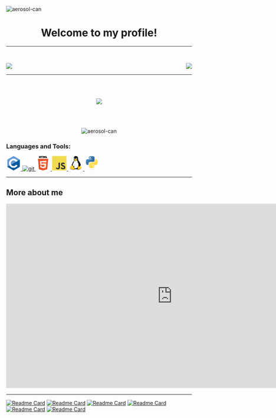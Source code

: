 <p align="left"> <img src="https://komarev.com/ghpvc/?username=aerosol-can&label=Profile%20views&color=0e75b6&style=flat" alt="aerosol-can" /> </p>
<h1 align="center"> Welcome to my profile!  </h1>
     
---------

<br>
<p><a>
  <img align="left" src="https://github-readme-stats.vercel.app/api?username=aerosol-can&show_icons=true&theme=midnight-purple" />
  <img align="right" src="https://github-readme-stats.vercel.app/api/top-langs/?username=aerosol-can&exclude_repo=file-converter&layout=compact" />
</a></p>
<br>

---------

<br>
<br>
<p align="center" ><a>
  <img align="center" src="https://github-profile-trophy.vercel.app/?username=aerosol-can&theme=radical" />
</a></p>
<br>
<br>
<p align="center"><img align="center" src="https://github-readme-streak-stats.herokuapp.com/?user=aerosol-can&" alt="aerosol-can" /></p>

<h3 align="left">Languages and Tools:</h3>
<p align="left"> <a href="https://www.cprogramming.com/" target="_blank"> <img src="https://raw.githubusercontent.com/devicons/devicon/master/icons/c/c-original.svg" alt="c" width="40" height="40"/> </a> <a href="https://git-scm.com/" target="_blank"> <img src="https://www.vectorlogo.zone/logos/git-scm/git-scm-icon.svg" alt="git" width="40" height="40"/> </a> <a href="https://www.w3.org/html/" target="_blank"> <img src="https://raw.githubusercontent.com/devicons/devicon/master/icons/html5/html5-original-wordmark.svg" alt="html5" width="40" height="40"/> </a> <a href="https://developer.mozilla.org/en-US/docs/Web/JavaScript" target="_blank"> <img src="https://raw.githubusercontent.com/devicons/devicon/master/icons/javascript/javascript-original.svg" alt="javascript" width="40" height="40"/> </a> <a href="https://www.linux.org/" target="_blank"> <img src="https://raw.githubusercontent.com/devicons/devicon/master/icons/linux/linux-original.svg" alt="linux" width="40" height="40"/> </a> <a href="https://www.python.org" target="_blank"> <img src="https://raw.githubusercontent.com/devicons/devicon/master/icons/python/python-original.svg" alt="python" width="40" height="40"/> </a> </p>

---------

<h2> More about me </h2>
<embed type="text/html" src="https://aerosol-can.github.io/#about" width="900" height="500" >


---------

[![Readme Card](https://github-readme-stats.vercel.app/api/pin/?username=aerosol-can&repo=PhoneSploit)](https://github.com/aerosol-can/PhoneSploit)
[![Readme Card](https://github-readme-stats.vercel.app/api/pin/?username=aerosol-can&repo=ChatBot)](https://github.com/aerosol-can/ChatBot)
[![Readme Card](https://github-readme-stats.vercel.app/api/pin/?username=aerosol-can&repo=The-Ortega-Project)](https://github.com/aerosol-can/The-Ortega-Project)
[![Readme Card](https://github-readme-stats.vercel.app/api/pin/?username=aerosol-can&repo=file-converter)](https://github.com/aerosol-can/file-converter)
[![Readme Card](https://github-readme-stats.vercel.app/api/pin/?username=aerosol-can&repo=aerosol-can.github.io)](https://github.com/aerosol-can/aerosol-can.github.io)
[![Readme Card](https://github-readme-stats.vercel.app/api/pin/?username=aerosol-can&repo=Data-Structures-and-Algorithms)](https://github.com/aerosol-can/Data-Structures-and-Algorithms)

